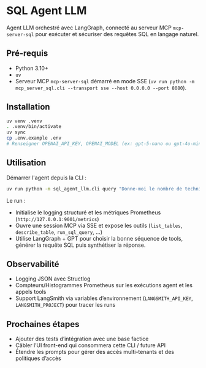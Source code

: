 # SQL Agent LLM

Agent LLM orchestré avec LangGraph, connecté au serveur MCP `mcp-server-sql` pour exécuter
et sécuriser des requêtes SQL en langage naturel.

## Pré-requis

- Python 3.10+
- `uv`
- Serveur MCP `mcp-server-sql` démarré en mode SSE (`uv run python -m mcp_server_sql.cli --transport sse --host 0.0.0.0 --port 8080`).

## Installation

```bash
uv venv .venv
. .venv/bin/activate
uv sync
cp .env.example .env
# Renseigner OPENAI_API_KEY, OPENAI_MODEL (ex: gpt-5-nano ou gpt-4o-mini), MCP_SERVER_URL...
```

## Utilisation

Démarrer l'agent depuis la CLI :

```bash
uv run python -m sql_agent_llm.cli query "Donne-moi le nombre de techniciens créés cette semaine"
```

Le run :
- Initialise le logging structuré et les métriques Prometheus (`http://127.0.0.1:9001/metrics`)
- Ouvre une session MCP via SSE et expose les outils (`list_tables`, `describe_table`, `run_sql_query`, ...)
- Utilise LangGraph + GPT pour choisir la bonne séquence de tools, générer la requête SQL puis synthétiser la réponse.

## Observabilité

- Logging JSON avec Structlog
- Compteurs/Histogrammes Prometheus sur les exécutions agent et les appels tools
- Support LangSmith via variables d’environnement (`LANGSMITH_API_KEY`, `LANGSMITH_PROJECT`) pour tracer les runs

## Prochaines étapes

- Ajouter des tests d’intégration avec une base factice
- Câbler l’UI front-end qui consommera cette CLI / future API
- Étendre les prompts pour gérer des accès multi-tenants et des politiques d’accès
